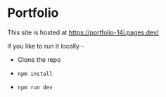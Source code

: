 # Portfolio

This site is hosted at https://portfolio-14i.pages.dev/ 

if you like to run it locally  - 

* Clone the repo

* `npm install`
* `npm run dev`


